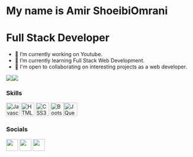 My name is Amir ShoeibiOmrani
==================================================
Full Stack Developer
==================================================
- 🔭 I’m currently working on Youtube.
- 🌱 I’m currently learning Full Stack Web Development.
- 🤝 I'm open to collaborating on interesting projects as a web developer.

<a href="https://www.twitter.com/AmirOmrani_ARSO" target="_blank" rel="noreferrer"><img src="https://img.shields.io/twitter/follow/AmirOmrani_ARSO?logo=twitter&style=for-the-badge&color=0891b2&labelColor=1c1917"/></a><a href="https://www.github.com/Amirshoeibiomrani" target="_blank" rel="noreferrer"><img src="https://img.shields.io/github/followers/Amirshoeibiomrani?logo=github&style=for-the-badge&color=0891b2&labelColor=1c1917" /></a>
                  
### Skills
<p align="left">
<a href="https://developer.mozilla.org/en-US/docs/Web/JavaScript" target="_blank" rel="noreferrer"><img src="https://raw.githubusercontent.com/danielcranney/readme-generator/main/public/icons/skills/javascript-colored.svg" width="36" height="36" alt="Javascript" /></a>
<a href="https://developer.mozilla.org/en-US/docs/Glossary/HTML5" target="_blank" rel="noreferrer"><img src="https://raw.githubusercontent.com/danielcranney/readme-generator/main/public/icons/skills/html5-colored.svg" width="36" height="36" alt="HTML5" /></a>
<a href="https://developer.mozilla.org/en-US/docs/Web/CSS" target="_blank" rel="noreferrer"><img src="https://raw.githubusercontent.com/danielcranney/readme-generator/main/public/icons/skills/css3-colored.svg" width="36" height="36" alt="CSS3" /></a>
<a href="https://getbootstrap.com/" target="_blank" rel="noreferrer"><img src="https://raw.githubusercontent.com/danielcranney/readme-generator/main/public/icons/skills/bootstrap-colored.svg" width="36" height="36" alt="Bootstrap" /></a><a href="https://jquery.com/" target="_blank" rel="noreferrer"><img src="https://raw.githubusercontent.com/danielcranney/readme-generator/main/public/icons/skills/jquery-colored.svg" width="36" height="36" alt="JQuery" /></a>
</p>

### Socials        
<p align="left">
<a href="https://www.github.com/Amirshoeibiomrani" target="_blank" rel="noreferrer"><img src="https://raw.githubusercontent.com/danielcranney/readme-generator/main/public/icons/socials/github-dark.svg" width="32" height="32" /></a>
  <a href="https://www.linkedin.com/in/amir-shoeibi-omrani-arso-939b44200" target="_blank" rel="noreferrer"><img src="https://raw.githubusercontent.com/danielcranney/readme-generator/main/public/icons/socials/linkedin.svg" width="32" height="32" /></a>
  <a href="https://www.twitter.com/AmirOmrani_ARSO" target="_blank" rel="noreferrer"><img src="https://raw.githubusercontent.com/danielcranney/readme-generator/main/public/icons/socials/twitter.svg" width="32" height="32" /></a></p>

